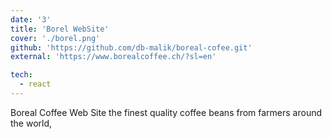 ```yaml
---
date: '3'
title: 'Borel WebSite'
cover: './borel.png'
github: 'https://github.com/db-malik/boreal-cofee.git'
external: 'https://www.borealcoffee.ch/?sl=en'

tech:
  - react
---
```


Boreal Coffee Web Site the finest quality coffee beans from farmers around the world,
